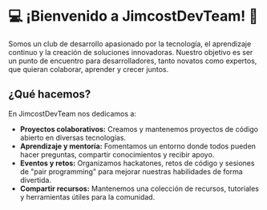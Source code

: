 # 💻 ¡Bienvenido a JimcostDevTeam! 🚀
Somos un club de desarrollo apasionado por la tecnología, el aprendizaje continuo y la creación de soluciones innovadoras. Nuestro objetivo es ser un punto de encuentro para desarrolladores, tanto novatos como expertos, que quieran colaborar, aprender y crecer juntos.

## ¿Qué hacemos?
En JimcostDevTeam nos dedicamos a:
- **Proyectos colaborativos:** Creamos y mantenemos proyectos de código abierto en diversas tecnologías.
- **Aprendizaje y mentoría:** Fomentamos un entorno donde todos pueden hacer preguntas, compartir conocimientos y recibir apoyo.
- **Eventos y retos:** Organizamos hackatones, retos de código y sesiones de "pair programming" para mejorar nuestras habilidades de forma divertida.
- **Compartir recursos:** Mantenemos una colección de recursos, tutoriales y herramientas útiles para la comunidad.
